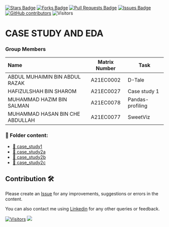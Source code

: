 <a href="https://github.com/drshahizan/HPDP/stargazers"><img src="https://img.shields.io/github/stars/drshahizan/HPDP" alt="Stars Badge"/></a>
<a href="https://github.com/drshahizan/HPDP/network/members"><img src="https://img.shields.io/github/forks/drshahizan/HPDP" alt="Forks Badge"/></a>
<a href="https://github.com/drshahizan/HPDP/pulls"><img src="https://img.shields.io/github/issues-pr/drshahizan/HPDP" alt="Pull Requests Badge"/></a>
<a href="https://github.com/drshahizan/HPDP"><img src="https://img.shields.io/github/issues/drshahizan/HPDP" alt="Issues Badge"/></a>
<a href="https://github.com/drshahizan/HPDP/graphs/contributors"><img alt="GitHub contributors" src="https://img.shields.io/github/contributors/drshahizan/HPDP?color=2b9348"></a>
![Visitors](https://api.visitorbadge.io/api/visitors?path=https%3A%2F%2Fgithub.com%2Fdrshahizan%2FHPDP&labelColor=%23d9e3f0&countColor=%23697689&style=flat)

# CASE STUDY AND EDA

### Group Members

| Name                                     | Matrix Number | Task |
| :---------------------------------------- | :-------------: | ------------- |
| ABDUL MUHAIMIN BIN ABDUL RAZAK | A21EC0002 |D-Tale| 
| HAFIZULSHAH BIN SHAROM | A21EC0027 |Case study 1| 
| MUHAMMAD HAZIM BIN SALMAN | A21EC0078 |Pandas-profiling| 
| MUHAMMAD HASAN BIN CHE ABDULLAH | A21EC0077 |SweetViz|

### 📂 Folder content:
* [📖 case_study1](https://github.com/drshahizan/Python_EDA/tree/632ab9dece2e51282d532b01746fd45a6aefc588/assignment/ass2/hpdp/BERUK/case_study1)
* [📖 case_study2a](https://github.com/drshahizan/Python_EDA/tree/632ab9dece2e51282d532b01746fd45a6aefc588/assignment/ass2/hpdp/BERUK/case_study2a)
* [📖 case_study2b](https://github.com/drshahizan/Python_EDA/tree/544d4715f3d9f8b974c649d0a43612672ea4cac5/assignment/ass2/hpdp/BERUK/case_study2b)
* [📖 case_study2c](https://github.com/drshahizan/Python_EDA/tree/579e999324ed895fd7b01b858de71173c3c633ad/assignment/ass2/hpdp/BERUK/case_study2c)

## Contribution 🛠️
Please create an [Issue](https://github.com/drshahizan/HPDP/issues) for any improvements, suggestions or errors in the content.

You can also contact me using [Linkedin](https://www.linkedin.com/in/drshahizan/) for any other queries or feedback.

[![Visitors](https://api.visitorbadge.io/api/visitors?path=https%3A%2F%2Fgithub.com%2Fdrshahizan&labelColor=%23697689&countColor=%23555555&style=plastic)](https://visitorbadge.io/status?path=https%3A%2F%2Fgithub.com%2Fdrshahizan)
![](https://hit.yhype.me/github/profile?user_id=81284918)


